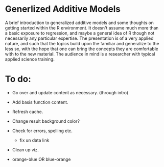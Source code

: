 # Generlized Additive Models

A brief introduction to generalized additive models and some thoughts on getting started within the R environment.  It doesn't assume much more than a basic exposure to regression, and maybe a general idea of R though not necessarily any particular expertise. The presentation is of a very applied nature, and such that the topics build upon the familiar and generalize to the less so, with the hope that one can bring the concepts they are comfortable with to the new material. The audience in mind is a researcher with typical applied science training.


# To do:

- Go over and update content as necessary. (through intro)

- Add basis function content.

- Refresh cache.

- Change result background color?

- Check for errors, spelling etc.

  - fix un data link

- Clean up viz.

 - orange-blue OR blue-orange
